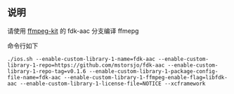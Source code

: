 ## 说明

请使用 [ffmpeg-kit](https://github.com/sunteya/ffmpeg-kit) 的 fdk-aac 分支编译 ffmepg

命令行如下

```
./ios.sh --enable-custom-library-1-name=fdk-aac --enable-custom-library-1-repo=https://github.com/mstorsjo/fdk-aac --enable-custom-library-1-repo-tag=v0.1.6 --enable-custom-library-1-package-config-file-name=fdk-aac --enable-custom-library-1-ffmpeg-enable-flag=libfdk-aac --enable-custom-library-1-license-file=NOTICE --xcframework
```
